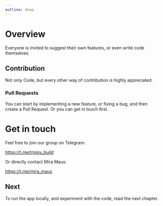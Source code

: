```yaml
---
outline: deep
---
```


# Overview

Everyone is invited to suggest their own features, or even write code themselves.

## Contribution

Not only Code, but every other way of contribution is highly appreciated.

### Pull Requests

You can start by implementing a new feature, or fixing a bug, and then create a Pull Request. Or you can get in touch first.

# Get in touch

Feel free to join our group on Telegram:

https://t.me/trippy_build

Or directly contact Mira Maus:

https://t.me/mira_maus

## Next

To run the app locally, and experiment with the code, read the next chapter.
